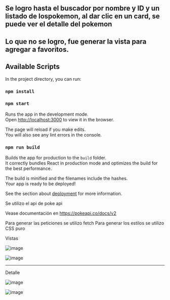 ## Se logro hasta el buscador por nombre y ID y un listado de lospokemon, al dar clic en un card, se puede ver el detalle del pokemon

## Lo que no se logro, fue generar la vista para agregar a favoritos.

## Available Scripts

In the project directory, you can run:

### `npm install`

### `npm start`

Runs the app in the development mode.<br>
Open [http://localhost:3000](http://localhost:3000) to view it in the browser.

The page will reload if you make edits.<br>
You will also see any lint errors in the console.

### `npm run build`

Builds the app for production to the `build` folder.<br>
It correctly bundles React in production mode and optimizes the build for the best performance.

The build is minified and the filenames include the hashes.<br>
Your app is ready to be deployed!

See the section about [deployment](#deployment) for more information.

Se utilizo el api de poke api

Vease documentación en https://pokeapi.co/docs/v2

Para generar las peticiones se utilizo fetch
Para generar los estilos se utilizo CSS puro

Vistas

![image](https://user-images.githubusercontent.com/30103350/154170176-e69bfcb1-f050-444f-9c48-467e9d4c1481.png)


![image](https://user-images.githubusercontent.com/30103350/154170106-bbb42ee1-9c83-432e-87de-38a4ad203c99.png)
****

Detalle

![image](https://user-images.githubusercontent.com/30103350/154170205-fc50e1b4-32fd-437d-a116-c4533b5ea1a9.png)

![image](https://user-images.githubusercontent.com/30103350/154170245-6658470c-422a-4afe-8412-4676af49e8a9.png)
